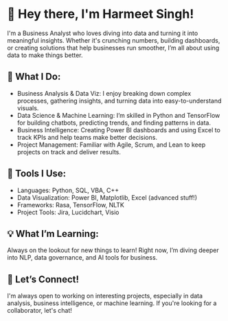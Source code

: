 # 👋 Hey there, I'm Harmeet Singh!
I'm a Business Analyst who loves diving into data and turning it into meaningful insights. Whether it's crunching numbers, building dashboards, or creating solutions that help businesses run smoother, I’m all about using data to make things better.

## 🚀 What I Do:
- Business Analysis & Data Viz: I enjoy breaking down complex processes, gathering insights, and turning data into easy-to-understand visuals.
- Data Science & Machine Learning: I’m skilled in Python and TensorFlow for building chatbots, predicting trends, and finding patterns in data.
- Business Intelligence: Creating Power BI dashboards and using Excel to track KPIs and help teams make better decisions.
- Project Management: Familiar with Agile, Scrum, and Lean to keep projects on track and deliver results.

## 🔧 Tools I Use:
- Languages: Python, SQL, VBA, C++
- Data Visualization: Power BI, Matplotlib, Excel (advanced stuff!)
- Frameworks: Rasa, TensorFlow, NLTK
- Project Tools: Jira, Lucidchart, Visio

## 💡 What I’m Learning:
Always on the lookout for new things to learn! Right now, I’m diving deeper into NLP, data governance, and AI tools for business.

## 🤝 Let’s Connect!
I'm always open to working on interesting projects, especially in data analysis, business intelligence, or machine learning. If you're looking for a collaborator, let's chat!
